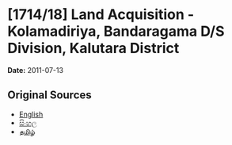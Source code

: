 # [1714/18] Land Acquisition - Kolamadiriya, Bandaragama D/S Division, Kalutara District

**Date:** 2011-07-13

## Original Sources

- [English](https://documents.gov.lk/view/extra-gazettes/2011/7/1714-18_E.pdf)
- [සිංහල](https://documents.gov.lk/view/extra-gazettes/2011/7/1714-18_S.pdf)
- [தமிழ்](https://documents.gov.lk/view/extra-gazettes/2011/7/1714-18_T.pdf)
